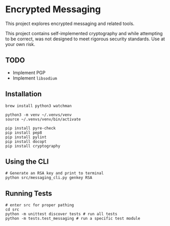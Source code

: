 # Encrypted Messaging

This project explores encrypted messaging and related tools. 

This project contains self-implemented cryptography and while attempting to be correct, was not designed to meet rigorous security standards. Use at your own risk.

## TODO

- Implement PGP
- Implement `libsodium`

## Installation

```
brew install python3 watchman

python3 -m venv ~/.venvs/venv
source ~/.venvs/venv/bin/activate

pip install pyre-check
pip install pep8
pip install pylint
pip install docopt
pip install cryptography
```

## Using the CLI

```
# Generate an RSA key and print to terminal
python src/messaging_cli.py genkey RSA
```

## Running Tests

```
# enter src for proper pathing
cd src
python -m unittest discover tests # run all tests
python -m tests.test_messaging # run a specific test module
```